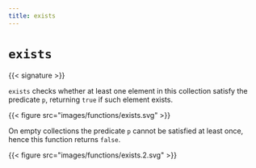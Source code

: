 ```yaml
---
title: exists
---
```


# `exists`

{{< signature >}}

`exists` checks whether at least one element in this collection satisfy the predicate `p`, returning `true` if such element exists.

{{< figure src="images/functions/exists.svg" >}}

On empty collections the predicate `p` cannot be satisfied at least once, hence this function returns `false`.

{{< figure src="images/functions/exists.2.svg" >}}
